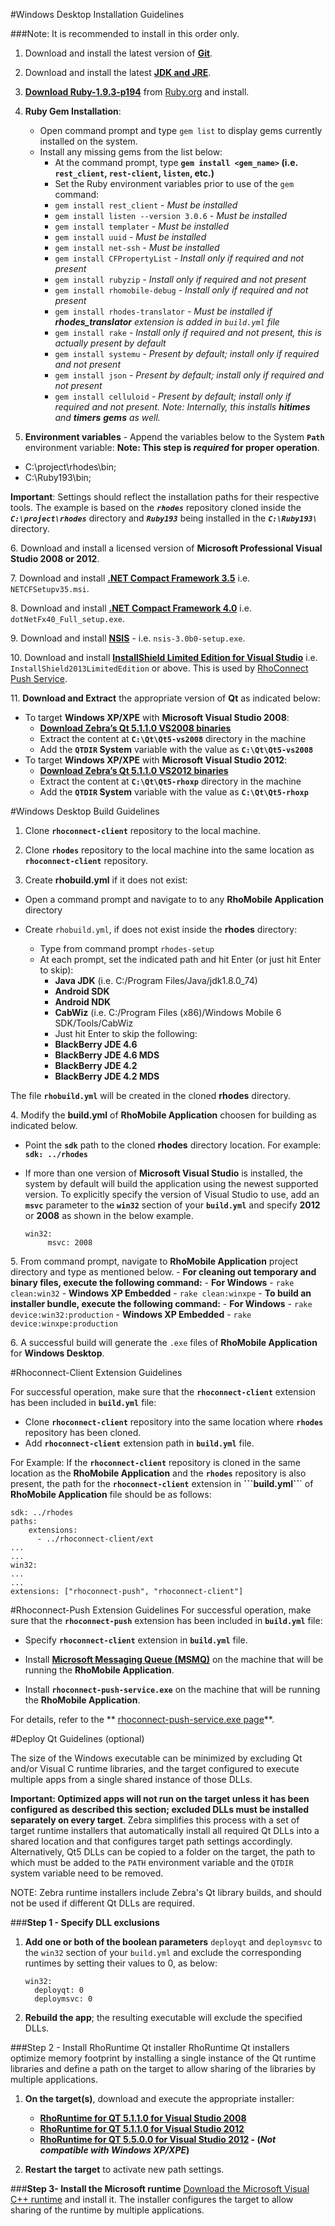 #Windows Desktop Installation Guidelines

###Note: It is recommended to install in this order only.  

1. Download and install the latest version of **[Git](https://git-scm.com/download/win)**.

2.  Download and install the latest **[JDK and JRE](http://www.oracle.com/technetwork/java/javase/downloads/jdk8-downloads-2133151.html)**. 

3. **[Download Ruby-1.9.3-p194](http://dl.bintray.com/oneclick/rubyinstaller/rubyinstaller-1.9.3-p194.exe)** from [Ruby.org]( http://rubyinstaller.org/downloads/archives) and install.

4. **Ruby Gem Installation**:
    * Open command prompt and type ```gem list``` to display gems currently installed on the system. 
    * Install any missing gems from the list below: 
        * At the command prompt, type **```gem install <gem_name>``` (i.e. ```rest_client```, ```rest-client```, ```listen```, etc.)** 
        * Set the Ruby environment variables prior to use of the ```gem``` command:
        - ```gem install rest_client```     <i>- Must be installed</i>
        - ```gem install listen --version 3.0.6```          <i>- Must be installed</i>
        - ```gem install templater```       <i>- Must be installed</i>
        - ```gem install uuid```            <i>- Must be installed</i>
        - ```gem install net-ssh```     <i>- Must be installed</i>
        - ```gem install CFPropertyList```  <i>- Install only if required and not present</i>
        - ```gem install rubyzip``` <i>- Install only if required and not present</i>
        - ```gem install rhomobile-debug``` <i>- Install only if required and not present</i>
        - ```gem install rhodes-translator``` <i>- Must be installed if ***rhodes_translator*** extension is added in ```build.yml``` file</i>
        - ```gem install rake```            <i>- Install only if required and not present, this is actually present by default</i>
        - ```gem install systemu```         <i>- Present by default; install only if required and not present</i>
        - ```gem install json```            <i>- Present by default; install only if required and not present</i>
        - ```gem install celluloid```       <i>- Present by default; install only if required and not present. Note: Internally, this installs **hitimes** and **timers** **gems** as well.</i>

5. **Environment variables** - Append the variables below to the System **`Path`** environment variable: 
**Note: This step is _required_ for proper operation**. 

* C:\project\rhodes\bin;
* C:\Ruby193\bin;

**Important**: Settings should reflect the installation paths for their respective tools. The example is based on the ***```rhodes```*** repository cloned inside the ***```C:\project\rhodes```*** directory and ***```Ruby193```*** being installed in the ***```C:\Ruby193\```*** directory. 

&#54;. Download and install a licensed version of **Microsoft Professional Visual Studio 2008 or 2012**. 

&#55;. Download and install **[.NET Compact Framework 3.5](https://www.microsoft.com/en-sg/download/details.aspx?id=65)** i.e. ```NETCFSetupv35.msi```.

&#56;. Download and install **[.NET Compact Framework 4.0](https://www.microsoft.com/en-in/download/details.aspx?id=17851)** i.e. ```dotNetFx40_Full_setup.exe```. 

&#57;. Download and install **[NSIS](http://sourceforge.net/projects/nsis/files/NSIS%203%20Pre-release/3.0b0/nsis-3.0b0-setup.exe/download)** - i.e. ```nsis-3.0b0-setup.exe```. 

&#49;&#48;. Download and install **[InstallShield Limited Edition for Visual Studio](http://learn.flexerasoftware.com/content/IS-EVAL-InstallShield-Limited-Edition-Visual-Studio)** i.e. ```InstallShield2013LimitedEdition``` or above. This is used by [RhoConnect Push Service](https://github.com/rhomobile/rhoconnect-push-service/blob/master/win32/README.md).

&#49;&#49;. **Download and Extract** the appropriate version of **Qt** as indicated below: 

- To target **Windows XP/XPE** with **Microsoft Visual Studio 2008**:
  - **[Download Zebra’s Qt 5.1.1.0 VS2008 binaries](http://rhomobile-suite.s3.amazonaws.com/Qt/Qt5-vs2008.7z)**
  - Extract the content at **```C:\Qt\Qt5-vs2008```** directory in the machine
  - Add the **```QTDIR``` System** variable with the value as **```C:\Qt\Qt5-vs2008```**
- To target **Windows XP/XPE** with **Microsoft Visual Studio 2012**: 
  - **[Download Zebra’s Qt 5.1.1.0 VS2012 binaries](http://rhomobile-suite.s3.amazonaws.com/Qt/Qt5-rhoxp.7z)**
  - Extract the content at **```C:\Qt\Qt5-rhoxp```** directory in the machine 
  - Add the **```QTDIR``` System** variable with the value as **```C:\Qt\Qt5-rhoxp```**

#Windows Desktop Build Guidelines
1. Clone **```rhoconnect-client```** repository to the local machine.

2. Clone **```rhodes```** repository to the local machine into the same location as **```rhoconnect-client```** repository.

3. Create **rhobuild.yml** if it does not exist:
  - Open a command prompt and navigate to to any **RhoMobile Application** directory
  
  - Create ```rhobuild.yml```, if does not exist inside the **rhodes** directory:
    - Type from command prompt ```rhodes-setup```
    - At each prompt, set the indicated path and hit Enter (or just hit Enter to skip):
      - **Java JDK** (i.e. C:/Program Files/Java/jdk1.8.0_74)
      - **Android SDK**  
      - **Android NDK** 
      - **CabWiz** (i.e. C:/Program Files (x86)/Windows Mobile 6 SDK/Tools/CabWiz
      - Just hit Enter to skip the following: 
      - **BlackBerry JDE 4.6**
      - **BlackBerry JDE 4.6 MDS**
      - **BlackBerry JDE 4.2**
      - **BlackBerry JDE 4.2 MDS**

The file **```rhobuild.yml```** will be created in the cloned **rhodes** directory.

&#52;. Modify the **build.yml** of **RhoMobile Application** choosen for building as indicated below.

   - Point the **```sdk```** path to the cloned **rhodes** directory location. For example: **```sdk: ../rhodes```**
   - If more than one version of **Microsoft Visual Studio** is installed, the system by default will build the application using the newest supported version. To explicitly specify the version of Visual Studio to use, add an **```msvc```** parameter to the **```win32```** section of your **```build.yml```** and specify **2012** or **2008** as shown in the below example.
   
     ```
     win32:
          msvc: 2008
     ```

&#53;. From command prompt, navigate to **RhoMobile Application** project directory and type as mentioned below.
    - **For cleaning out temporary and binary files, execute the following command:**
     - **For Windows** - ```rake clean:win32```
     - **Windows XP Embedded** - ```rake clean:winxpe```
    - **To build an installer bundle, execute the following command:**
     - **For Windows** - ```rake device:win32:production```
     - **Windows XP Embedded** - ```rake device:winxpe:production```
     
&#54;. A successful build will generate the ```.exe``` files of **RhoMobile Application** for **Windows Desktop**.

#Rhoconnect-Client Extension Guidelines

For successful operation, make sure that the **```rhoconnect-client```** extension has been included in **```build.yml```** file: 

- Clone **```rhoconnect-client```** repository into the same location where **```rhodes```** repository has been cloned.
- Add **```rhoconnect-client```** extension path in **```build.yml```** file.
  
 For Example: If the **```rhoconnect-client```** repository is cloned in the same location as the **RhoMobile Application** and the **```rhodes```** repository is also present, the path for the **```rhoconnect-client```** extension in **```build.yml``**` of **RhoMobile Application** file should be as follows:
 
    sdk: ../rhodes
    paths:
        extensions:
          - ../rhoconnect-client/ext
    ...
    ...
    win32:
    ...
    ...
    extensions: ["rhoconnect-push", "rhoconnect-client"]

 
#Rhoconnect-Push Extension Guidelines
For successful operation, make sure that the **```rhoconnect-push```** extension has been included in **```build.yml```** file: 

- Specify **```rhoconnect-client```** extension in **```build.yml```** file.

- Install **[Microsoft Messaging Queue (MSMQ)](https://msdn.microsoft.com/en-us/library/aa967729(v=vs.110).aspx)** on the machine that will be running the **RhoMobile Application**. 

- Install **```rhoconnect-push-service.exe```** on the machine that will be running the **RhoMobile Application**. 

For details, refer to the ** [rhoconnect-push-service.exe page](https://github.com/rhomobile/rhoconnect-push-service/blob/master/win32/README.md)**.

#Deploy Qt Guidelines (optional)

The size of the Windows executable can be minimized by excluding Qt and/or Visual C runtime libraries, and the target configured to execute multiple apps from a single shared instance of those DLLs. 

**Important: Optimized apps will not run on the target unless it has been configured as described this section; excluded DLLs must be installed separately on every target**. Zebra simplifies this process with a set of target runtime installers that automatically install all required Qt DLLs into a shared location and that configures target path settings accordingly. Alternatively, Qt5 DLLs can be copied to a folder on the target, the path to which must be added to the `PATH` environment variable and the `QTDIR` system variable need to be removed.

NOTE: Zebra runtime installers include Zebra's Qt library builds, and should not be used if different Qt DLLs are required.

###**Step 1 - Specify DLL exclusions**

1. **Add one or both of the boolean parameters** `deployqt` and `deploymsvc` to the `win32` section of your `build.yml` and exclude the corresponding runtimes by setting their values to 0, as below:

    ```
    win32:
      deployqt: 0
      deploymsvc: 0
    ```  

2. **Rebuild the app**; the resulting executable will exclude the specified DLLs. 

###Step 2 - Install RhoRuntime Qt installer
RhoRuntime Qt installers optimize memory footprint by installing a single instance of the Qt runtime libraries and define a path on the target to allow sharing of the libraries by multiple applications. 

1. **On the target(s)**, download and execute the appropriate installer:
   * **[RhoRuntime for QT 5.1.1.0 for Visual Studio 2008](http://rhomobile-suite.s3.amazonaws.com/Qt/RhoRuntimeQt5-VS2008Setup.exe)**
   * **[RhoRuntime for QT 5.1.1.0 for Visual Studio 2012](http://rhomobile-suite.s3.amazonaws.com/Qt/RhoRuntimeQt5-setup.exe)**
   * **[RhoRuntime for QT 5.5.0.0 for Visual Studio 2012](http://rhomobile-suite.s3.amazonaws.com/Qt/RhoRuntimeQt5.5.0.0_VS2012-Setup.exe) - (_Not compatible with Windows XP/XPE_)**

2. **Restart the target** to activate new path settings. 

###**Step 3- Install the Microsoft runtime**
[Download the Microsoft Visual C++ runtime](http://www.microsoft.com/en-sg/download/confirmation.aspx?id=5582) and install it. The installer configures the target to allow sharing of the runtime by multiple applications. 
